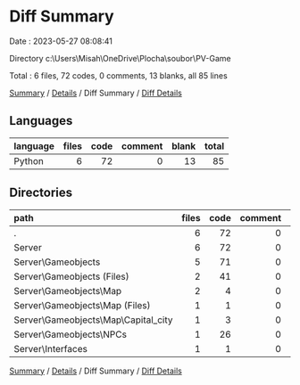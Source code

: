 # Diff Summary

Date : 2023-05-27 08:08:41

Directory c:\\Users\\Misah\\OneDrive\\Plocha\\soubor\\PV-Game

Total : 6 files,  72 codes, 0 comments, 13 blanks, all 85 lines

[Summary](results.md) / [Details](details.md) / Diff Summary / [Diff Details](diff-details.md)

## Languages
| language | files | code | comment | blank | total |
| :--- | ---: | ---: | ---: | ---: | ---: |
| Python | 6 | 72 | 0 | 13 | 85 |

## Directories
| path | files | code | comment | blank | total |
| :--- | ---: | ---: | ---: | ---: | ---: |
| . | 6 | 72 | 0 | 13 | 85 |
| Server | 6 | 72 | 0 | 13 | 85 |
| Server\\Gameobjects | 5 | 71 | 0 | 13 | 84 |
| Server\\Gameobjects (Files) | 2 | 41 | 0 | 7 | 48 |
| Server\\Gameobjects\\Map | 2 | 4 | 0 | -1 | 3 |
| Server\\Gameobjects\\Map (Files) | 1 | 1 | 0 | 0 | 1 |
| Server\\Gameobjects\\Map\\Capital_city | 1 | 3 | 0 | -1 | 2 |
| Server\\Gameobjects\\NPCs | 1 | 26 | 0 | 7 | 33 |
| Server\\Interfaces | 1 | 1 | 0 | 0 | 1 |

[Summary](results.md) / [Details](details.md) / Diff Summary / [Diff Details](diff-details.md)